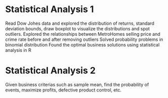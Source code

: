 # Statistical Analysis 1
Read Dow Johes data and explored the distribution of returns, standard deviation bounds, draw boxplot to visualize the distributions and spot outliers.
Explored the relationships between MetroHomes selling price and crime rate before and after removing outliers
Solved probability problems in binomial distribution
Found the optimal business solutions using statistical analysis in R

# Statistical Analysis 2
Given business criterias such as sample mean, find the probability of events, maximize profits, defective product control, etc.
